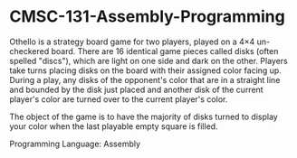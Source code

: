# CMSC-131-Assembly-Programming

Othello is a strategy board game for two players, played on a 4×4 un-checkered board. There are 16 identical game pieces called disks (often spelled "discs"), which are light on one side and dark on the other. Players take turns placing disks on the board with their assigned color facing up. During a play, any disks of the opponent's color that are in a straight line and bounded by the disk just placed and another disk of the current player's color are turned over to the current player's color.

The object of the game is to have the majority of disks turned to display your color when the last playable empty square is filled.

Programming Language: Assembly
